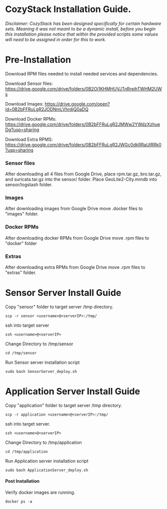 # CozyStack Installation Guide.
###### Disclaimer: CozyStack has been designed specifically for certain hardware sets. Meaning it was not meant to be a dynamic install, before you begin this installation please notice that within the provided scripts some  values will need to be assigned in order for this to work.

# Pre-Installation
Download RPM files needed to install needed services and dependencies.

Download Sensor files: https://drive.google.com/drive/folders/0B2Oi1KHMHUVJTnRrejhTWHM2UWs

Download Images: https://drive.google.com/open?id=0B2bFFRuLgR2JODNmLVhrdjQ0aDQ

Download Docker RPMs: https://drive.google.com/drive/folders/0B2bFFRuLgR2JMWw2YWdzXzhueDg?usp=sharing

Download Extra RPMS: https://drive.google.com/drive/folders/0B2bFFRuLgR2JWGc0dkRRaUlRRk0?usp=sharing

### Sensor files
After downloading all 4 files from Google Drive, place rpm.tar.gz, bro.tar.gz, and suricata.tar.gz into the sensor/ folder. Place GeoLite2-City.mmdb into sensor/logstash folder.

### Images
After downloading images from Google Drive move .docker files to "images" folder.

### Docker RPMs
After downloading docker RPMs from Google Drive move .rpm files to "docker" folder

### Extras
After downloading extra RPMs from Google Drive move .rpm files to "extras" folder.

# Sensor Server Install Guide

Copy "sensor" folder to target server /tmp directory.
```
scp -r sensor <username>@<serverIP>:/tmp/
```
ssh into target server
```
ssh <username>@<serverIP>
```
Change Directory to /tmp/sensor
```
cd /tmp/sensor
```
Run Sensor server installation script
```
sudo bash SensorServer_deploy.sh
```

# Application Server Install Guide

Copy "application" folder to target server /tmp directory.
```
scp -r application <username>@<serverIP>:/tmp/
```
ssh into target server.
```
ssh <username>@<serverIP>
```
Change Directory to /tmp/application
```
cd /tmp/application
```
Run Application server installation script
```
sudo bash ApplicationServer_deploy.sh
```

#### Post Installation

Verify docker images are running.
```
docker ps -a
```
